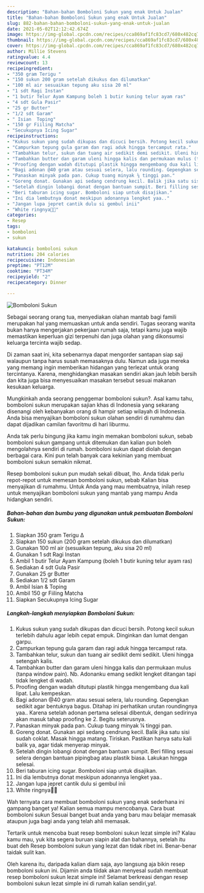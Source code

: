 ```yaml
---
description: "Bahan-bahan Bomboloni Sukun yang enak Untuk Jualan"
title: "Bahan-bahan Bomboloni Sukun yang enak Untuk Jualan"
slug: 882-bahan-bahan-bomboloni-sukun-yang-enak-untuk-jualan
date: 2021-05-02T12:12:42.674Z
image: https://img-global.cpcdn.com/recipes/cca869af1fc83cd7/680x482cq70/bomboloni-sukun-foto-resep-utama.jpg
thumbnail: https://img-global.cpcdn.com/recipes/cca869af1fc83cd7/680x482cq70/bomboloni-sukun-foto-resep-utama.jpg
cover: https://img-global.cpcdn.com/recipes/cca869af1fc83cd7/680x482cq70/bomboloni-sukun-foto-resep-utama.jpg
author: Millie Stevens
ratingvalue: 4.4
reviewcount: 13
recipeingredient:
- "350 gram Terigu "
- "150 sukun 200 gram setelah dikukus dan dilumatkan"
- "100 ml air sesuaikan tepung aku sisa 20 ml"
- "1 sdt Ragi Instan"
- "1 butir Telur Ayam Kampung boleh 1 butir kuning telur ayam ras"
- "4 sdt Gula Pasir"
- "25 gr Butter"
- "1/2 sdt Garam"
- " Isian  Toping"
- "150 gr Fiiling Matcha"
- "Secukupnya Icing Sugar"
recipeinstructions:
- "Kukus sukun yang sudah dikupas dan dicuci bersih. Potong kecil sukun terlebih dahulu agar lebih cepat empuk. Dinginkan dan lumat dengan garpu."
- "Campurkan tepung gula garam dan ragi aduk hingga tercamput rata."
- "Tambahkan telur, sukun dan tuang air sedikit demi sedikit. Uleni hingga setengah kalis."
- "Tambahkan butter dan garam uleni hingga kalis dan permukaan mulus (tanpa window pain). Nb. Adonanku emang sedikit lengket ditangan tapi tidak lengket di wadah."
- "Proofing dengan wadah ditutupi plastik hingga mengembang dua kali lipat. Lalu kempeskan."
- "Bagi adonan @40 gram atau sesuai selera, lalu rounding. Gepengkan sedikit agar bentuknya bagus. Ditahap ini perhatikan urutan roundingnya yaa.. Karena setelah adonan pertama selesai dibentuk, dengan sedirinya akan masuk tahap proofing ke 2. Begitu seterusnya."
- "Panaskan minyak pada pan. Cukup tuang minyak ¼ tinggi pan."
- "Goreng donat. Gunakan api sedang cendrung kecil. Balik jika satu sisi sudah coklat. Masak hingga matang. Tiriskan. Pastikan hanya satu kali balik ya, agar tidak menyerap minyak."
- "Setelah dingin lobangi donat dengan bantuan sumpit. Beri filling sesuai selera dengan bantuan pipingbag atau plastik biasa. Lakukan hingga selesai."
- "Beri taburan icing sugar. Bomboloni siap untuk disajikan."
- "Ini dia lembutnya donat meskipun adonannya lengket yaa.."
- "Jangan lupa jepret cantik dulu si gembul inii"
- "White ringnya🤤🤤"
categories:
- Resep
tags:
- bomboloni
- sukun

katakunci: bomboloni sukun 
nutrition: 204 calories
recipecuisine: Indonesian
preptime: "PT12M"
cooktime: "PT34M"
recipeyield: "2"
recipecategory: Dinner

---
```



![Bomboloni Sukun](https://img-global.cpcdn.com/recipes/cca869af1fc83cd7/680x482cq70/bomboloni-sukun-foto-resep-utama.jpg)

Sebagai seorang orang tua, menyediakan olahan mantab bagi famili merupakan hal yang memuaskan untuk anda sendiri. Tugas seorang  wanita bukan hanya mengerjakan pekerjaan rumah saja, tetapi kamu juga wajib memastikan keperluan gizi terpenuhi dan juga olahan yang dikonsumsi keluarga tercinta wajib sedap.

Di zaman  saat ini, kita sebenarnya dapat mengorder santapan siap saji walaupun tanpa harus susah memasaknya dulu. Namun ada juga mereka yang memang ingin memberikan hidangan yang terlezat untuk orang tercintanya. Karena, menghidangkan masakan sendiri akan jauh lebih bersih dan kita juga bisa menyesuaikan masakan tersebut sesuai makanan kesukaan keluarga. 



Mungkinkah anda seorang penggemar bomboloni sukun?. Asal kamu tahu, bomboloni sukun merupakan sajian khas di Indonesia yang sekarang disenangi oleh kebanyakan orang di hampir setiap wilayah di Indonesia. Anda bisa menyajikan bomboloni sukun olahan sendiri di rumahmu dan dapat dijadikan camilan favoritmu di hari liburmu.

Anda tak perlu bingung jika kamu ingin memakan bomboloni sukun, sebab bomboloni sukun gampang untuk ditemukan dan kalian pun boleh mengolahnya sendiri di rumah. bomboloni sukun dapat diolah dengan berbagai cara. Kini pun telah banyak cara kekinian yang membuat bomboloni sukun semakin nikmat.

Resep bomboloni sukun pun mudah sekali dibuat, lho. Anda tidak perlu repot-repot untuk memesan bomboloni sukun, sebab Kalian bisa menyajikan di rumahmu. Untuk Anda yang mau membuatnya, inilah resep untuk menyajikan bomboloni sukun yang mantab yang mampu Anda hidangkan sendiri.

<!--inarticleads1-->

##### Bahan-bahan dan bumbu yang digunakan untuk pembuatan Bomboloni Sukun:

1. Siapkan 350 gram Terigu ∆
1. Siapkan 150 sukun (200 gram setelah dikukus dan dilumatkan)
1. Gunakan 100 ml air (sesuaikan tepung, aku sisa 20 ml)
1. Gunakan 1 sdt Ragi Instan
1. Ambil 1 butir Telur Ayam Kampung (boleh 1 butir kuning telur ayam ras)
1. Sediakan 4 sdt Gula Pasir
1. Gunakan 25 gr Butter
1. Sediakan 1/2 sdt Garam
1. Ambil  Isian &amp; Toping
1. Ambil 150 gr Fiiling Matcha
1. Siapkan Secukupnya Icing Sugar




<!--inarticleads2-->

##### Langkah-langkah menyiapkan Bomboloni Sukun:

1. Kukus sukun yang sudah dikupas dan dicuci bersih. Potong kecil sukun terlebih dahulu agar lebih cepat empuk. Dinginkan dan lumat dengan garpu.
1. Campurkan tepung gula garam dan ragi aduk hingga tercamput rata.
1. Tambahkan telur, sukun dan tuang air sedikit demi sedikit. Uleni hingga setengah kalis.
1. Tambahkan butter dan garam uleni hingga kalis dan permukaan mulus (tanpa window pain). Nb. Adonanku emang sedikit lengket ditangan tapi tidak lengket di wadah.
1. Proofing dengan wadah ditutupi plastik hingga mengembang dua kali lipat. Lalu kempeskan.
1. Bagi adonan @40 gram atau sesuai selera, lalu rounding. Gepengkan sedikit agar bentuknya bagus. Ditahap ini perhatikan urutan roundingnya yaa.. Karena setelah adonan pertama selesai dibentuk, dengan sedirinya akan masuk tahap proofing ke 2. Begitu seterusnya.
1. Panaskan minyak pada pan. Cukup tuang minyak ¼ tinggi pan.
1. Goreng donat. Gunakan api sedang cendrung kecil. Balik jika satu sisi sudah coklat. Masak hingga matang. Tiriskan. Pastikan hanya satu kali balik ya, agar tidak menyerap minyak.
1. Setelah dingin lobangi donat dengan bantuan sumpit. Beri filling sesuai selera dengan bantuan pipingbag atau plastik biasa. Lakukan hingga selesai.
1. Beri taburan icing sugar. Bomboloni siap untuk disajikan.
1. Ini dia lembutnya donat meskipun adonannya lengket yaa..
1. Jangan lupa jepret cantik dulu si gembul inii
1. White ringnya🤤🤤




Wah ternyata cara membuat bomboloni sukun yang enak sederhana ini gampang banget ya! Kalian semua mampu mencobanya. Cara buat bomboloni sukun Sesuai banget buat anda yang baru mau belajar memasak ataupun juga bagi anda yang telah ahli memasak.

Tertarik untuk mencoba buat resep bomboloni sukun lezat simple ini? Kalau kamu mau, yuk kita segera buruan siapin alat dan bahannya, setelah itu buat deh Resep bomboloni sukun yang lezat dan tidak ribet ini. Benar-benar taidak sulit kan. 

Oleh karena itu, daripada kalian diam saja, ayo langsung aja bikin resep bomboloni sukun ini. Dijamin anda tiidak akan menyesal sudah membuat resep bomboloni sukun lezat simple ini! Selamat berkreasi dengan resep bomboloni sukun lezat simple ini di rumah kalian sendiri,ya!.

